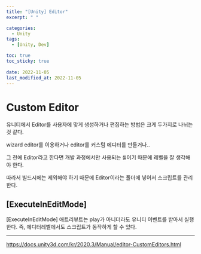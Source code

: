 ```yaml
---
title: "[Unity] Editor"
excerpt: " "

categories:
  - Unity
tags:
  - [Unity, Dev]

toc: true
toc_sticky: true
 
date: 2022-11-05
last_modified_at: 2022-11-05
---
```


# Custom Editor  

유니티에서 Editor를 사용자에 맞게 생성하거나 편집하는 방법은 크게 두가지로 나뉘는 것 같다.  

wizard editor를 이용하거나 editor를 커스텀 에디터를 만들거나..  

그 전에 Editor라고 한다면 개발 과정에서만 사용되는 `툴`이기 때문에 레벨을 잘 생각해야 한다.

따라서 빌드시에는 제외해야 하기 때문에 Editor이라는 폴더에 넣어서 스크립트를 관리한다.  

## [ExecuteInEditMode]  

[ExecuteInEditMode] 애트리뷰트는 play가 아니더라도 유니티 이벤트를 받아서 실행한다. 즉, 에디터레벨에서도 스크립트가 동작하게 할 수 있다.  



--- 

https://docs.unity3d.com/kr/2020.3/Manual/editor-CustomEditors.html
